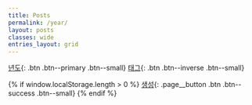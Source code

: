 ```yaml
---
title: Posts
permalink: /year/
layout: posts
classes: wide
entries_layout: grid
---
```


[년도](../year){: .btn .btn--primary .btn--small}
[태그](../tags){: .btn .btn--inverse .btn--small}

{% if window.localStorage.length > 0 %}
    [생성](https://github.com/{{site.repository}}/new/main/_posts){: .page__button .btn .btn--success .btn--small}
{% endif %}